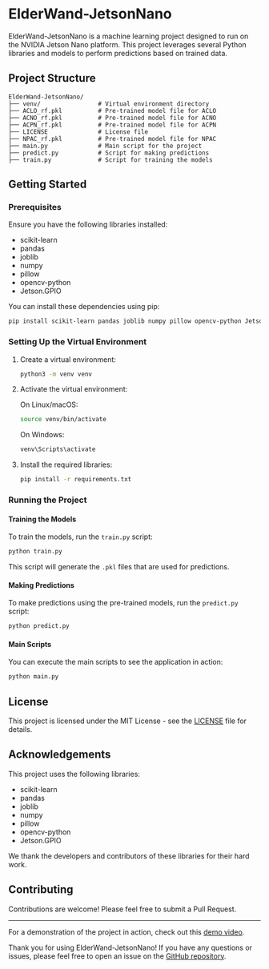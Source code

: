 # ElderWand-JetsonNano

ElderWand-JetsonNano is a machine learning project designed to run on the NVIDIA Jetson Nano platform. This project leverages several Python libraries and models to perform predictions based on trained data.

## Project Structure

```
ElderWand-JetsonNano/
├── venv/                # Virtual environment directory
├── ACLO_rf.pkl          # Pre-trained model file for ACLO
├── ACNO_rf.pkl          # Pre-trained model file for ACNO
├── ACPN_rf.pkl          # Pre-trained model file for ACPN
├── LICENSE              # License file
├── NPAC_rf.pkl          # Pre-trained model file for NPAC
├── main.py              # Main script for the project
├── predict.py           # Script for making predictions
├── train.py             # Script for training the models
```

## Getting Started

### Prerequisites

Ensure you have the following libraries installed:

- scikit-learn
- pandas
- joblib
- numpy
- pillow
- opencv-python
- Jetson.GPIO

You can install these dependencies using pip:

```sh
pip install scikit-learn pandas joblib numpy pillow opencv-python Jetson.GPIO
```

### Setting Up the Virtual Environment

1. Create a virtual environment:

    ```sh
    python3 -m venv venv
    ```

2. Activate the virtual environment:

    On Linux/macOS:
    ```sh
    source venv/bin/activate
    ```

    On Windows:
    ```sh
    venv\Scripts\activate
    ```

3. Install the required libraries:

    ```sh
    pip install -r requirements.txt
    ```

### Running the Project

#### Training the Models

To train the models, run the `train.py` script:

```sh
python train.py
```

This script will generate the `.pkl` files that are used for predictions.

#### Making Predictions

To make predictions using the pre-trained models, run the `predict.py` script:

```sh
python predict.py
```

#### Main Scripts

You can execute the main scripts to see the application in action:

```sh
python main.py
```

## License

This project is licensed under the MIT License - see the [LICENSE](LICENSE) file for details.

## Acknowledgements

This project uses the following libraries:
- scikit-learn
- pandas
- joblib
- numpy
- pillow
- opencv-python
- Jetson.GPIO

We thank the developers and contributors of these libraries for their hard work.

## Contributing

Contributions are welcome! Please feel free to submit a Pull Request.

---
For a demonstration of the project in action, check out this [demo video](https://drive.google.com/file/d/1O4GGT3Goy68t8mfwshwCv-tpU9OQjDSr/view?usp=sharing).

Thank you for using ElderWand-JetsonNano! If you have any questions or issues, please feel free to open an issue on the [GitHub repository](https://github.com/Jjateen/ElderWand-JetsonNano).
